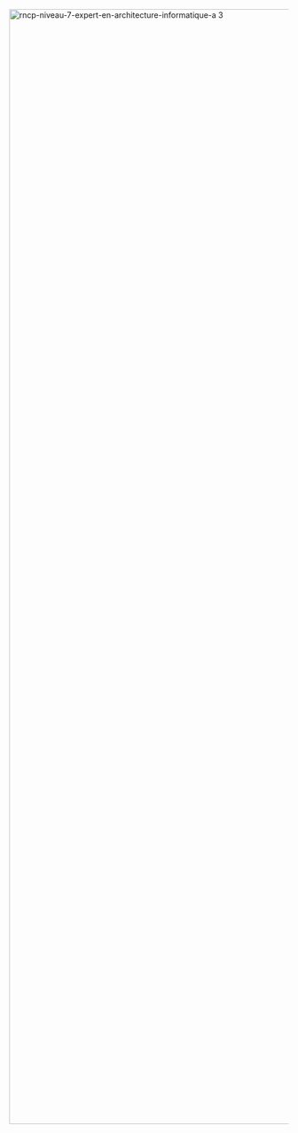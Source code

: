 <img width="2006" height="2006" alt="rncp-niveau-7-expert-en-architecture-informatique-a 3" src="https://github.com/user-attachments/assets/a3380b0f-4f35-4004-94ab-5fe32f987de4" />
